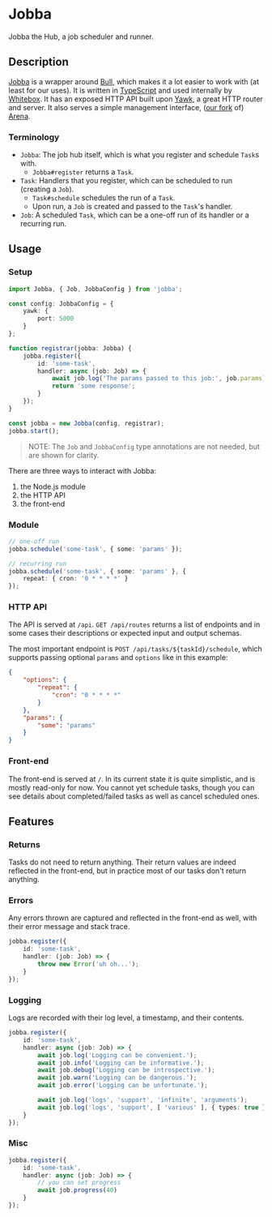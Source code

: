 # Jobba

Jobba the Hub, a job scheduler and runner.

## Description

[Jobba](https://github.com/whitebox-co/jobba) is a wrapper around [Bull](https://github.com/OptimalBits/bull), which makes it a lot easier to work with (at least for our uses).
It is written in [TypeScript](https://typescriptlang.org/) and used internally by [Whitebox](https://whitebox.co/).
It has an exposed HTTP API built upon [Yawk](https://github.com/rosshadden/yawk), a great HTTP router and server.
It also serves a simple management interface, ([our fork](https://github.com/whitebox-co/arena) of) [Arena](https://github.com/bee-queue/arena).

### Terminology

- `Jobba`: The job hub itself, which is what you register and schedule `Task`s with.
	- `Jobba#register` returns a `Task`.
- `Task`: Handlers that you register, which can be scheduled to run (creating a `Job`).
	- `Task#schedule` schedules the run of a `Task`.
	- Upon run, a `Job` is created and passed to the `Task`'s handler.
- `Job`: A scheduled `Task`, which can be a one-off run of its handler or a recurring run.

## Usage

### Setup

```typescript
import Jobba, { Job, JobbaConfig } from 'jobba';

const config: JobbaConfig = {
	yawk: {
		port: 5000
	}
};

function registrar(jobba: Jobba) {
	jobba.register({
		id: 'some-task',
		handler: async (job: Job) => {
			await job.log('The params passed to this job:', job.params);
			return 'some response';
		}
	});
}

const jobba = new Jobba(config, registrar);
jobba.start();
```

> NOTE: The `Job` and `JobbaConfig` type annotations are not needed, but are shown for clarity.

There are three ways to interact with Jobba:

1. the Node.js module
2. the HTTP API
3. the front-end

### Module

```typescript
// one-off run
jobba.schedule('some-task', { some: 'params' });

// recurring run
jobba.schedule('some-task', { some: 'params' }, {
	repeat: { cron: '0 * * * *' }
});
```

### HTTP API

The API is served at `/api`.
`GET /api/routes` returns a list of endpoints and in some cases their descriptions or expected input and output schemas.

The most important endpoint is `POST /api/tasks/${taskId}/schedule`, which supports passing optional `params` and `options` like in this example:

```json
{
	"options": {
		"repeat": {
			"cron": "0 * * * *"
		}
	},
	"params": {
		"some": "params"
	}
}
```

### Front-end

The front-end is served at `/`.
In its current state it is quite simplistic, and is mostly read-only for now.
You cannot yet schedule tasks, though you can see details about completed/failed tasks as well as cancel scheduled ones.


## Features

### Returns

Tasks do not need to return anything.
Their return values are indeed reflected in the front-end, but in practice most of our tasks don't return anything.

### Errors

Any errors thrown are captured and reflected in the front-end as well, with their error message and stack trace.

```typescript
jobba.register({
	id: 'some-task',
	handler: (job: Job) => {
		throw new Error('uh oh...');
	}
});
```

### Logging

Logs are recorded with their log level, a timestamp, and their contents.

```typescript
jobba.register({
	id: 'some-task',
	handler: async (job: Job) => {
		await job.log('Logging can be convenient.');
		await job.info('Logging can be informative.');
		await job.debug('Logging can be introspective.');
		await job.warn('Logging can be dangerous.');
		await job.error('Logging can be unfortunate.');

		await job.log('logs', 'support', 'infinite', 'arguments');
		await job.log('logs', 'support', [ 'various' ], { types: true });
	}
});
```

### Misc

```typescript
jobba.register({
	id: 'some-task',
	handler: async (job: Job) => {
		// you can set progress
		await job.progress(40)
	}
});
```
